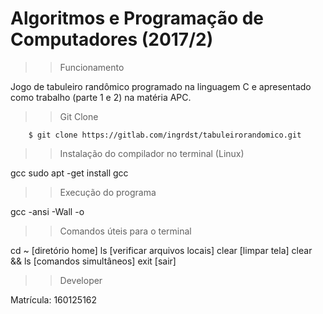 # Algoritmos e Programação de Computadores (2017/2)

>> Funcionamento

Jogo de tabuleiro randômico programado na linguagem C e apresentado como trabalho (parte 1 e 2) na matéria APC.

>> Git Clone

```
    $ git clone https://gitlab.com/ingrdst/tabuleirorandomico.git
```

>> Instalação do compilador no terminal (Linux)

gcc
sudo apt -get install gcc

>> Execução do programa

gcc -ansi -Wall -o <nome programa> <arquivo de entrada.c>

>> Comandos úteis para o terminal

cd ~ [diretório home]
ls [verificar arquivos locais]
clear [limpar tela]
clear && ls [comandos simultâneos]
exit [sair]


>> Developer

Matrícula: 160125162
